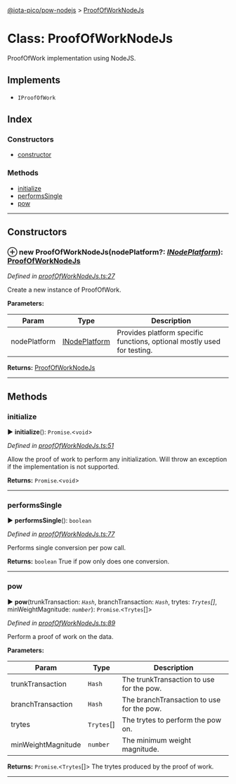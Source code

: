 [@iota-pico/pow-nodejs](../README.md) > [ProofOfWorkNodeJs](../classes/proofofworknodejs.md)



# Class: ProofOfWorkNodeJs


ProofOfWork implementation using NodeJS.

## Implements

* `IProofOfWork`

## Index

### Constructors

* [constructor](proofofworknodejs.md#constructor)


### Methods

* [initialize](proofofworknodejs.md#initialize)
* [performsSingle](proofofworknodejs.md#performssingle)
* [pow](proofofworknodejs.md#pow)



---
## Constructors
<a id="constructor"></a>


### ⊕ **new ProofOfWorkNodeJs**(nodePlatform?: *[INodePlatform](../interfaces/inodeplatform.md)*): [ProofOfWorkNodeJs](proofofworknodejs.md)


*Defined in [proofOfWorkNodeJs.ts:27](https://github.com/iotaeco/iota-pico-pow-nodejs/blob/6474980/src/proofOfWorkNodeJs.ts#L27)*



Create a new instance of ProofOfWork.


**Parameters:**

| Param | Type | Description |
| ------ | ------ | ------ |
| nodePlatform | [INodePlatform](../interfaces/inodeplatform.md)   |  Provides platform specific functions, optional mostly used for testing. |





**Returns:** [ProofOfWorkNodeJs](proofofworknodejs.md)

---


## Methods
<a id="initialize"></a>

###  initialize

► **initialize**(): `Promise`.<`void`>



*Defined in [proofOfWorkNodeJs.ts:51](https://github.com/iotaeco/iota-pico-pow-nodejs/blob/6474980/src/proofOfWorkNodeJs.ts#L51)*



Allow the proof of work to perform any initialization. Will throw an exception if the implementation is not supported.




**Returns:** `Promise`.<`void`>





___

<a id="performssingle"></a>

###  performsSingle

► **performsSingle**(): `boolean`



*Defined in [proofOfWorkNodeJs.ts:77](https://github.com/iotaeco/iota-pico-pow-nodejs/blob/6474980/src/proofOfWorkNodeJs.ts#L77)*



Performs single conversion per pow call.




**Returns:** `boolean`
True if pow only does one conversion.






___

<a id="pow"></a>

###  pow

► **pow**(trunkTransaction: *`Hash`*, branchTransaction: *`Hash`*, trytes: *`Trytes`[]*, minWeightMagnitude: *`number`*): `Promise`.<`Trytes`[]>



*Defined in [proofOfWorkNodeJs.ts:89](https://github.com/iotaeco/iota-pico-pow-nodejs/blob/6474980/src/proofOfWorkNodeJs.ts#L89)*



Perform a proof of work on the data.


**Parameters:**

| Param | Type | Description |
| ------ | ------ | ------ |
| trunkTransaction | `Hash`   |  The trunkTransaction to use for the pow. |
| branchTransaction | `Hash`   |  The branchTransaction to use for the pow. |
| trytes | `Trytes`[]   |  The trytes to perform the pow on. |
| minWeightMagnitude | `number`   |  The minimum weight magnitude. |





**Returns:** `Promise`.<`Trytes`[]>
The trytes produced by the proof of work.






___



